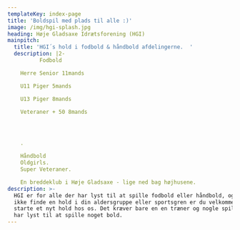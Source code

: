```yaml
---
templateKey: index-page
title: 'Boldspil med plads til alle :)'
image: /img/hgi-splash.jpg
heading: Høje Gladsaxe Idrætsforening (HGI)
mainpitch:
  title: 'HGI´s hold i fodbold & håndbold afdelingerne.  '
  description: |2-
          Fodbold

    Herre Senior 11mands

    U11 Piger 5mands

    U13 Piger 8mands

    Veteraner + 50 8mands




    .

    Håndbold
    Oldgirls.
    Super Veteraner.

    En breddeklub i Høje Gladsaxe - lige ned bag højhusene.
description: >-
  HGI er for alle der har lyst til at spille fodbold eller håndbold, og kan du
  ikke finde en hold i din aldersgruppe eller sportsgren er du velkommen til at
  starte et nyt hold hos os. Det kræver bare en en træner og nogle spiller som
  har lyst til at spille noget bold.
---
```


